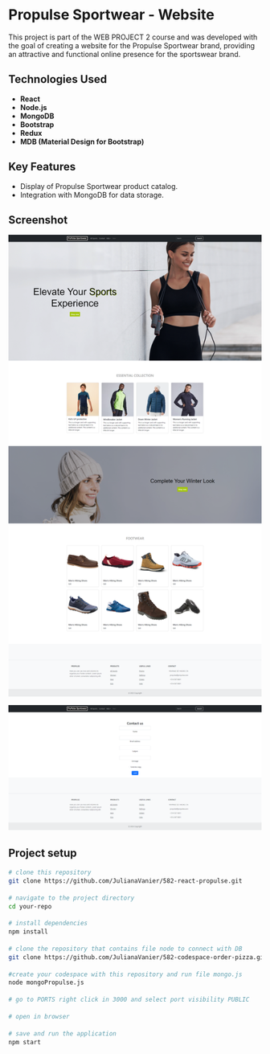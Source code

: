 # Propulse Sportwear - Website

This project is part of the WEB PROJECT 2 course and was developed with the goal of creating a website for the Propulse Sportwear brand, providing an attractive and functional online presence for the sportswear brand.

## Technologies Used

- **React**
- **Node.js**
- **MongoDB**
- **Bootstrap**
- **Redux**
- **MDB (Material Design for Bootstrap)**

## Key Features

- Display of Propulse Sportwear product catalog.
- Integration with MongoDB for data storage.

## Screenshot
![Project Image](/docs/propulse.png)

![Project Image](/docs/contact.png)

## Project setup

```bash
# clone this repository
git clone https://github.com/JulianaVanier/582-react-propulse.git

# navigate to the project directory
cd your-repo

# install dependencies
npm install

# clone the repository that contains file node to connect with DB
git clone https://github.com/JulianaVanier/582-codespace-order-pizza.git

#create your codespace with this repository and run file mongo.js
node mongoPropulse.js

# go to PORTS right click in 3000 and select port visibility PUBLIC

# open in browser

# save and run the application
npm start

